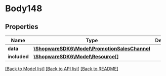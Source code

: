 # Body148

## Properties
Name | Type | Description | Notes
------------ | ------------- | ------------- | -------------
**data** | [**\ShopwareSDK6\Model\PromotionSalesChannel**](PromotionSalesChannel.md) |  | [optional] 
**included** | [**\ShopwareSDK6\Model\Resource[]**](Resource.md) |  | [optional] 

[[Back to Model list]](../../README.md#documentation-for-models) [[Back to API list]](../../README.md#documentation-for-api-endpoints) [[Back to README]](../../README.md)

